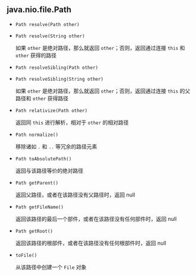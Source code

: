 ## java.nio.file.Path

* `Path resolve(Path other)`

* `Path resolve(String other)`

  如果 `other` 是绝对路径，那么就返回 `other`；否则，返回通过连接 `this` 和 `other` 获得的路径

* `Path resolveSibling(Path other)`

* `Path resolveSibling(String other)`

  如果 `other` 是绝对路径，那么就返回 `other`；否则，返回通过连接 `this` 的父路径和 `other` 获得路径

* `Path relativize(Path other)`

  返回同 `this` 进行解析，相对于 `other` 的相对路径

* `Path normalize()`

  移除诸如 `.` 和 `..` 等冗余的路径元素

* `Path toAbsolutePath()`

  返回与该路径等价的绝对路径

* `Path getParent()`

  返回父路径，或者在该路径没有父路径时，返回 null

* `Path getFileName()`

  返回该路径的最后一个部件，或者在该路径没有任何部件时，返回 null

* `Path getRoot()`

  返回该路径的根部件，或者在该路径没有任何根部件时，返回 null

* `toFile()`

  从该路径中创建一个 `File` 对象